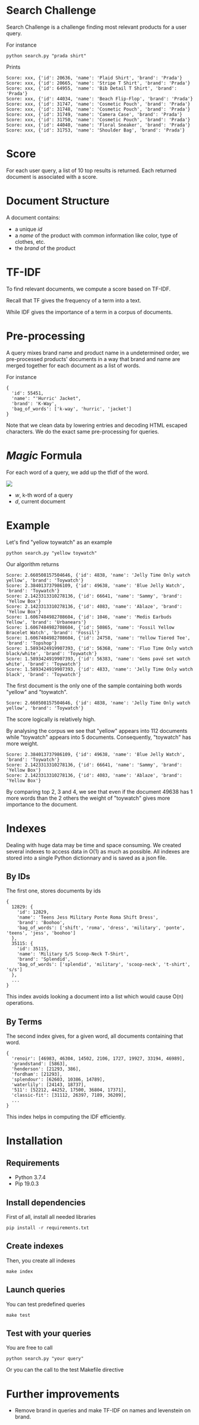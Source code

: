 # Search Challenge

Search Challenge is a challenge finding most relevant products for a user query.

For instance

```
python search.py "prada shirt"
```

Prints

```
Score: xxx, {'id': 20636, 'name': 'Plaid Shirt', 'brand': 'Prada'}
Score: xxx, {'id': 20665, 'name': 'Stripe T Shirt', 'brand': 'Prada'}
Score: xxx, {'id': 64955, 'name': 'Bib Detail T Shirt', 'brand': 'Prada'}
Score: xxx, {'id': 44034, 'name': 'Beach Flip-Flop', 'brand': 'Prada'}
Score: xxx, {'id': 31747, 'name': 'Cosmetic Pouch', 'brand': 'Prada'}
Score: xxx, {'id': 31748, 'name': 'Cosmetic Pouch', 'brand': 'Prada'}
Score: xxx, {'id': 31749, 'name': 'Camera Case', 'brand': 'Prada'}
Score: xxx, {'id': 31750, 'name': 'Cosmetic Pouch', 'brand': 'Prada'}
Score: xxx, {'id': 44040, 'name': 'Floral Sneaker', 'brand': 'Prada'}
Score: xxx, {'id': 31753, 'name': 'Shoulder Bag', 'brand': 'Prada'}
```

# Score

For each user query, a list of 10 top results is returned. Each returned document is associated with a score.

# Document Structure

A document contains:
* a unique *id*
* a *name* of the product with common information like color, type of clothes, etc.
* the *brand* of the product

# TF-IDF

To find relevant documents, we compute a score based on TF-IDF.

Recall that TF gives the frequency of a term into a text.

While IDF gives the importance of a term in a corpus of documents.

# Pre-processing

A query mixes brand name and product name in a undetermined order, we pre-processed products' documents in a way that brand and name are merged together for each document as a list of words.

For instance

```
{
  'id': 55451,
  'name': "'Hurric' Jacket",
  'brand': 'K-Way',
  'bag_of_words': ['k-way', 'hurric', 'jacket']
}
```

Note that we clean data by lowering entries and decoding HTML escaped characters. We do the exact same pre-processing for queries.


# *Magic* Formula

For each word of a query, we add up the tfidf of the word.

<img src="https://render.githubusercontent.com/render/math?math=\sum_{k}^{} tfidf(w_k,d)">

* *w*, k-th word of a query
* *d*, current document

# Example

Let's find "yellow toywatch" as an example

```
python search.py "yellow toywatch"
```

Our algorithm returns

```
Score: 2.660508157504646, {'id': 4838, 'name': 'Jelly Time Only watch yellow', 'brand': 'Toywatch'}
Score: 2.384013737986109, {'id': 49638, 'name': 'Blue Jelly Watch', 'brand': 'Toywatch'}
Score: 2.1423313310278136, {'id': 66641, 'name': 'Sammy', 'brand': 'Yellow Box'}
Score: 2.1423313310278136, {'id': 4083, 'name': 'Ablaze', 'brand': 'Yellow Box'}
Score: 1.6067484982708604, {'id': 1046, 'name': 'Medis Earbuds Yellow', 'brand': 'Urbanears'}
Score: 1.6067484982708604, {'id': 50865, 'name': 'Fossil Yellow Bracelet Watch', 'brand': 'Fossil'}
Score: 1.6067484982708604, {'id': 24758, 'name': 'Yellow Tiered Tee', 'brand': 'Topshop'}
Score: 1.5893424919907393, {'id': 56368, 'name': 'Fluo Time Only watch black/white', 'brand': 'Toywatch'}
Score: 1.5893424919907393, {'id': 56383, 'name': 'Gems pavé set watch white', 'brand': 'Toywatch'}
Score: 1.5893424919907393, {'id': 4833, 'name': 'Jelly Time Only watch black', 'brand': 'Toywatch'}
```

The first document is the only one of the sample containing both words "yellow" and "toywatch".

```
Score: 2.660508157504646, {'id': 4838, 'name': 'Jelly Time Only watch yellow', 'brand': 'Toywatch'}
```

The score logically is relatively high.

By analysing the corpus we see that "yellow" appears into 112 documents while "toywatch" appears into 5 documents. Consequently, "toywatch" has more weight.

```
Score: 2.384013737986109, {'id': 49638, 'name': 'Blue Jelly Watch', 'brand': 'Toywatch'}
Score: 2.1423313310278136, {'id': 66641, 'name': 'Sammy', 'brand': 'Yellow Box'}
Score: 2.1423313310278136, {'id': 4083, 'name': 'Ablaze', 'brand': 'Yellow Box'}
```

By comparing top 2, 3 and 4, we see that even if the document 49638 has 1 more words than the 2 others the weight of "toywatch" gives more importance to the document.

# Indexes

Dealing with huge data may be time and space consuming. We created several indexes to access data in O(1) as much as possible. All indexes are stored into a single Python dictionnary and is saved as a json file.

## By IDs

The first one, stores documents by ids

```
{ 
  12829: {
    'id': 12829,
    'name': 'Teens Jess Military Ponte Roma Shift Dress',
    'brand': 'Boohoo',
    'bag_of_words': ['shift', 'roma', 'dress', 'military', 'ponte', 'teens', 'jess', 'boohoo']
  },
  35115: {
    'id': 35115,
    'name': 'Military S/S Scoop-Neck T-Shirt',
    'brand': 'Splendid',
    'bag_of_words': ['splendid', 'military', 'scoop-neck', 't-shirt', 's/s']
  },
  ...
}
```

This index avoids looking a document into a list which would cause O(n) operations.

## By Terms

The second index gives, for a given word, all documents containing that word.

```
{
  'renoir': [46983, 46304, 14502, 2106, 1727, 19927, 33194, 46989],
  'grandstand': [5863],
  'henderson': [21293, 386],
  'fordham': [21293],
  'splendour': [62603, 10386, 14789],
  'waterlily': [24143, 18737],
  '511': [52212, 44252, 17500, 36804, 17371],
  'classic-fit': [31112, 26397, 7189, 36209],
  ...
}
```

This index helps in computing the IDF efficiently.

# Installation

## Requirements

   - Python 3.7.4
   - Pip 19.0.3

## Install dependencies

First of all, install all needed libraries

```
pip install -r requirements.txt
```

## Create indexes

Then, you create all indexes

```
make index
```

## Launch queries

You can test predefined queries

```
make test
```

## Test with your queries

You are free to call

```
python search.py "your query"
```

Or you can the call to the test Makefile directive

# Further improvements

- Remove brand in queries and make TF-IDF on names and levenstein on brand.